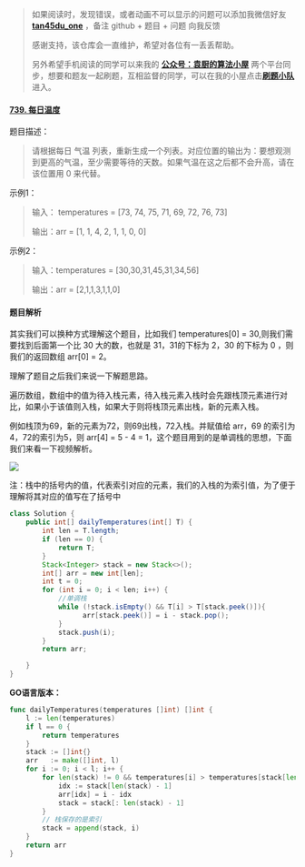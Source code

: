 > 如果阅读时，发现错误，或者动画不可以显示的问题可以添加我微信好友  **[tan45du_one](https://raw.githubusercontent.com/tan45du/tan45du.github.io/master/个人微信.15egrcgqd94w.jpg)** ，备注  github  + 题目 + 问题  向我反馈
>
> 感谢支持，该仓库会一直维护，希望对各位有一丢丢帮助。
>
> 另外希望手机阅读的同学可以来我的 <u>[**公众号：袁厨的算法小屋**](https://raw.githubusercontent.com/tan45du/test/master/微信图片_20210320152235.2pthdebvh1c0.png)</u> 两个平台同步，想要和题友一起刷题，互相监督的同学，可以在我的小屋点击<u>[**刷题小队**](https://raw.githubusercontent.com/tan45du/test/master/微信图片_20210320152235.2pthdebvh1c0.png)</u>进入。 

#### [739. 每日温度](https://leetcode-cn.com/problems/daily-temperatures/)

题目描述：

> 请根据每日 气温 列表，重新生成一个列表。对应位置的输出为：要想观测到更高的气温，至少需要等待的天数。如果气温在这之后都不会升高，请在该位置用 0 来代替。

示例1：

> 输入： temperatures = [73, 74, 75, 71, 69, 72, 76, 73]
>
> 输出：arr =   [1, 1, 4, 2, 1, 1, 0, 0]

示例2：

> 输入：temperatures = [30,30,31,45,31,34,56]
>
> 输出：arr =   [2,1,1,3,1,1,0]

#### 题目解析

其实我们可以换种方式理解这个题目，比如我们 temperatures[0] = 30,则我们需要找到后面第一个比 30 大的数，也就是 31，31的下标为 2，30 的下标为 0 ，则我们的返回数组 arr[0] = 2。

理解了题目之后我们来说一下解题思路。

遍历数组，数组中的值为待入栈元素，待入栈元素入栈时会先跟栈顶元素进行对比，如果小于该值则入栈，如果大于则将栈顶元素出栈，新的元素入栈。

例如栈顶为69，新的元素为72，则69出栈，72入栈。并赋值给 arr，69 的索引为4，72的索引为5，则 arr[4] = 5 - 4 = 1，这个题目用到的是单调栈的思想，下面我们来看一下视频解析。



![](https://img-blog.csdnimg.cn/20210319163137996.gif)



注：栈中的括号内的值，代表索引对应的元素，我们的入栈的为索引值，为了便于理解将其对应的值写在了括号中



```java
class Solution {
    public int[] dailyTemperatures(int[] T) {
        int len = T.length;
        if (len == 0) {
            return T;
        }
        Stack<Integer> stack = new Stack<>();
        int[] arr = new int[len];
        int t = 0;
        for (int i = 0; i < len; i++) {
            //单调栈
            while (!stack.isEmpty() && T[i] > T[stack.peek()]){
                  arr[stack.peek()] = i - stack.pop();               
            }          
            stack.push(i);
        }
        return arr;

    }
}
```

**GO语言版本：**

```go
func dailyTemperatures(temperatures []int) []int {
    l := len(temperatures)
    if l == 0 {
        return temperatures
    }
    stack := []int{}
    arr   := make([]int, l)
    for i := 0; i < l; i++ {
        for len(stack) != 0 && temperatures[i] > temperatures[stack[len(stack) - 1]] {
            idx := stack[len(stack) - 1]
            arr[idx] = i - idx
            stack = stack[: len(stack) - 1]
        }
        // 栈保存的是索引
        stack = append(stack, i)
    }
    return arr
}
```

